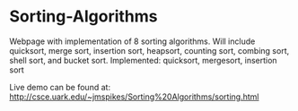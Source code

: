 # Sorting-Algorithms
Webpage with implementation of 8 sorting algorithms. Will include quicksort, merge sort, insertion sort, heapsort, counting sort, combing sort, shell sort, and bucket sort. Implemented: quicksort, mergesort, insertion sort

Live demo can be found at: http://csce.uark.edu/~jmspikes/Sorting%20Algorithms/sorting.html
